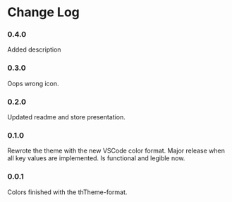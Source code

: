 # Change Log

### 0.4.0
Added description

### 0.3.0
Oops wrong icon.

### 0.2.0
Updated readme and store presentation.

### 0.1.0
Rewrote the theme with the new VSCode color format. Major release when all key values are implemented. Is functional and legible now.


### 0.0.1
Colors finished with the thTheme-format.